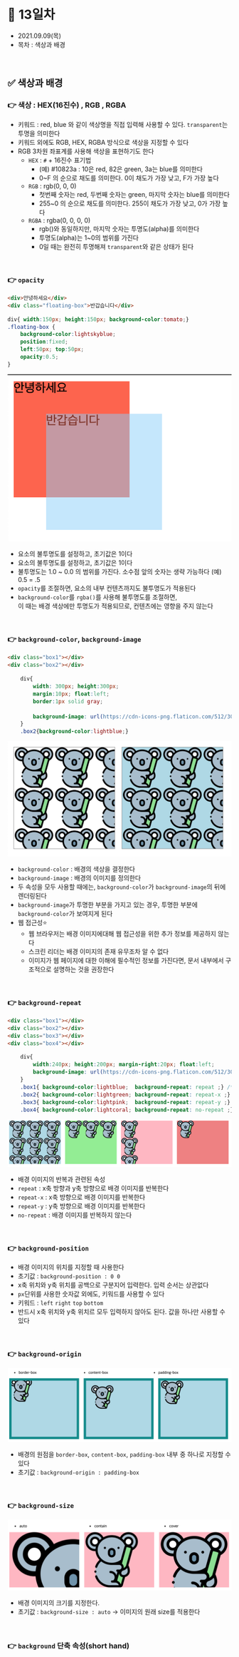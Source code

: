 # 📌 13일차 
- 2021.09.09(목)
- 목차 : 색상과 배경

<br>

## ✅ 색상과 배경
### 👉 색상 : HEX(16진수) , RGB , RGBA
- 키워드 : red, blue 와 같이 색상명을 직접 입력해 사용할 수 있다. `transparent`는 투명을 의미한다 
- 키워드 외에도 RGB, HEX, RGBA 방식으로 색상을 지정할 수 있다
- RGB 3차원 좌표계를 사용해 색상을 표현하기도 한다 
    - `HEX` : `#` + 16진수 표기법 
        - (예) #10823a : 10은 red, 82은 green, 3a는 blue를 의미한다 
        - 0~F 의 순으로 채도를 의미한다. 0이 채도가 가장 낮고, F가 가장 높다
    - `RGB` : rgb(0, 0, 0)
        - 첫번째 숫자는 red, 두번째 숫자는 green, 마지막 숫자는 blue를 의미한다 
        - 255~0 의 순으로 채도를 의미한다. 255이 채도가 가장 낮고, 0가 가장 높다
    - `RGBA` : rgba(0, 0, 0, 0)
        - rgb()와 동일하지만, 마지막 숫자는 투명도(alpha)를 의미한다
        - 투명도(alpha)는 1~0의 범위를 가진다 
        - 0일 때는 완전히 투명해져 `transparent`와 같은 상태가 된다

<br>


### 👉 `opacity`
```html
<div>안녕하세요</div>
<div class="floating-box">반갑습니다</div>
```
```css
div{ width:150px; height:150px; background-color:tomato;}
.floating-box {
    background-color:lightskyblue;
    position:fixed;
    left:50px; top:50px;
    opacity:0.5;
}
```

![example1301](./img/1301.png)

- 요소의 불투명도를 설정하고, 초기값은 1이다
- 요소의 불투명도를 설정하고, 초기값은 1이다
- 불투명도는 1.0 ~ 0.0 의 범위를 가진다. 소수점 앞의 숫자는 생략 가능하다 (예) 0.5 = .5 
- `opacity`를 조절하면, 요소의 내부 컨텐츠까지도 불투명도가 적용된다 
- `background-color`를 `rgba()`를 사용해 불투명도를 조절하면, <br> 이 때는 배경 색상에만 투명도가 적용되므로, 컨텐츠에는 영향을 주지 않는다


<br>


### 👉 `background-color`, `background-image`
```html
<div class="box1"></div>
<div class="box2"></div>
```
```css
    div{
        width: 300px; height:300px; 
        margin:10px; float:left; 
        border:1px solid gray;
        
        background-image: url(https://cdn-icons-png.flaticon.com/512/3069/3069172.png);
    }
    .box2{background-color:lightblue;}
```

![example1302](./img/1302.png)

- `background-color` : 배경의 색상을 결정한다 
- `background-image` : 배경의 이미지를 정의한다
- 두 속성을 모두 사용할 때에는, `background-color`가 `background-image`의 뒤에 렌더링된다
- `background-image`가 투명한 부분을 가지고 있는 경우, 투명한 부분에 `background-color`가 보여지게 된다 
- 웹 접근성⭐️
    - 웹 브라우저는 배경 이미지에대해 웹 접근성을 위한 추가 정보를 제공하지 않는다
    - 스크린 리더는 배경 이미지의 존재 유무조차 알 수 없다
    - 이미지가 웹 페이지에 대한 이해에 필수적인 정보를 가진다면, 문서 내부에서 구조적으로 설명하는 것을 권장한다 

<br>



### 👉 `background-repeat`
```html
<div class="box1"></div>
<div class="box2"></div>
<div class="box3"></div>
<div class="box4"></div>
```
```css
    div{ 
        width:240px; height:200px; margin-right:20px; float:left;
        background-image: url(https://cdn-icons-png.flaticon.com/512/3069/3069172.png);
    }
    .box1{ background-color:lightblue;  background-repeat: repeat ;} /* default */
    .box2{ background-color:lightgreen; background-repeat: repeat-x ;}
    .box3{ background-color:lightpink;  background-repeat: repeat-y ;}
    .box4{ background-color:lightcoral; background-repeat: no-repeat ;}
```

![example1303](./img/1303.png)


- 배경 이미지의 반복과 관련된 속성
- `repeat` : x축 방향과 y축 방향으로 배경 이미지를 반복한다 
- `repeat-x` : x축 방향으로 배경 이미지를 반복한다 
- `repeat-y` : y축 방향으로 배경 이미지를 반복한다
- `no-repeat` : 배경 이미지를 반복하지 않는다

<br>



### 👉 `background-position`
- 배경 이미지의 위치를 지정할 때 사용한다
- 초기값 : `background-position : 0 0`
- x축 위치와 y축 위치를 공백으로 구분지어 입력한다. 입력 순서는 상관없다
- `px`단위를 사용한 숫자값 외에도, 키워드를 사용할 수 있다
- 키워드 : `left` `right` `top` `bottom`
- 반드시 x축 위치와 y축 위치르 모두 입력하지 않아도 된다. 값을 하나만 사용할 수 있다


<br>


### 👉 `background-origin`

![example1304](./img/1304.png)


- 배경의 원점을 `border-box`, `content-box`, `padding-box` 내부 중 하나로 지정할 수 있다
- 초기값 : `background-origin : padding-box`

<br>

### 👉 `background-size`


![example1305](./img/1305.png)

- 배경 이미지의 크기를 지정한다.
- 초기값 : `background-size : auto` → 이미지의 원래 size를 적용한다


<br>

### 👉 `background` 단축 속성(short hand)


<br>





